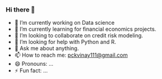 ### Hi there 👋


- 🔭 I’m currently working on Data science
- 🌱 I’m currently learning for financial economics projects.
- 👯 I’m looking to collaborate on credit risk modeling.
- 🤔 I’m looking for help with Python and R.
- 💬 Ask me about anything.
- 📫 How to reach me: pckvinay111@gmail.com
- 😄 Pronouns: ...
- ⚡ Fun fact: ...

